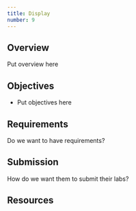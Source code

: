 ```yaml
---
title: Display
number: 9
---
```



## Overview

Put overview here

## Objectives

- Put objectives here

## Requirements

Do we want to have requirements?

## Submission

How do we want them to submit their labs?


## Resources


